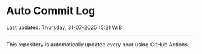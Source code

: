# Auto Commit Log

Last updated: Thursday, 31-07-2025 15:21 WIB

---

This repository is automatically updated every hour using GitHub Actions.
